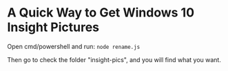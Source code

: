 # A Quick Way to Get Windows 10 Insight Pictures

Open cmd/powershell and run:
`node rename.js`

Then go to check the folder "insight-pics", and you will find what you want.
